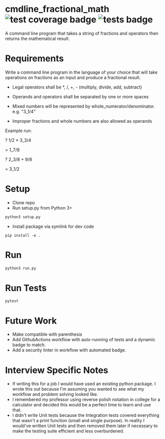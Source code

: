 # cmdline_fractional_math ![test coverage badge](https://img.shields.io/badge/test%20coverage-92%25-brightgreen) ![tests badge](https://img.shields.io/badge/tests-41%20passed%2C%200%20failed-brightgreen)
A command line program that takes a string of fractions and operators then returns the mathematical result.


# Requirements
Write a command line program in the language of your choice that will take operations on fractions as an input and produce a fractional result.

* Legal operators shall be *, /, +, - (multiply, divide, add, subtract)

* Operands and operators shall be separated by one or more spaces

* Mixed numbers will be represented by whole_numerator/denominator. e.g. "3_1/4"

* Improper fractions and whole numbers are also allowed as operands

Example run:

? 1/2 * 3_3/4

= 1_7/8

? 2_3/8 + 9/8

= 3_1/2

# Setup
* Clone repo
* Run setup.py from Python 3+
```python
python3 setup.py
```
* Install package via symlink for dev code
```
pip install -e .
```

# Run 
```python
python3 run.py
```

# Run Tests 
```
pytest
```

# Future Work 
* Make compatible with parenthesis
* Add GithubActions workflow with auto-running of tests and a dynamic badge to match. 
* Add a security linter in workflow with automated badge. 

# Interview Specific Notes
* If writing this for a job I would have used an existing python package. I wrote this out because I'm assuming you wanted to see what my workflow and problem solving looked like. 
* I remembered my professor using reverse polish notation in college for a calculator and decided this would be a perfect time to learn and use that. 
* I didn't write Unit tests because the Integration tests covered everything that wasn't a print function (small and single purpose). In reality I would've written Unit tests and then removed them later if necessary to make the testing suite efficient and less overburdened. 
